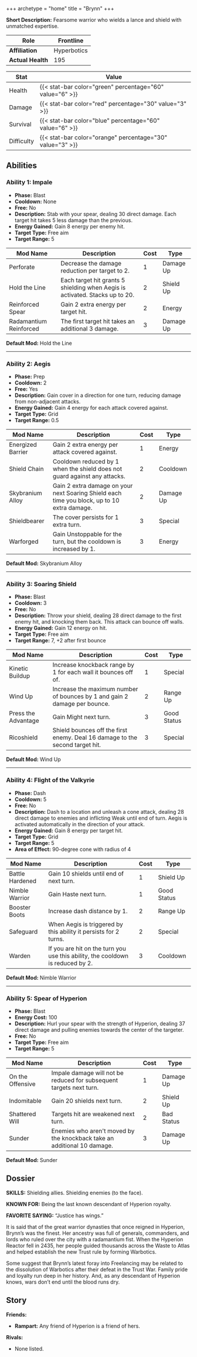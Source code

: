 +++
archetype = "home"
title = "Brynn"
+++

**Short Description:** Fearsome warrior who wields a lance and shield with unmatched expertise.

| **Role**          | Frontline   |
| ----------------- | ----------- |
| **Affiliation**   | Hyperbotics |
| **Actual Health** | 195         |

| **Stat**   | **Value**                                                 |
| ---------- | --------------------------------------------------------- |
| Health     | {{< stat-bar color="green" percentage="60" value="6" >}}  |
| Damage     | {{< stat-bar color="red" percentage="30" value="3" >}}    |
| Survival   | {{< stat-bar color="blue" percentage="60" value="6" >}}   |
| Difficulty | {{< stat-bar color="orange" percentage="30" value="3" >}} |

## Abilities

### Ability 1: Impale

- **Phase:** Blast
- **Cooldown:** None
- **Free:** No
- **Description:** Stab with your spear, dealing 30 direct damage. Each target hit takes 5 less damage than the previous.
- **Energy Gained:** Gain 8 energy per enemy hit.
- **Target Type:** Free aim
- **Target Range:** 5

| **Mod Name**           | **Description**                                                              | **Cost** | **Type**  |
| ---------------------- | ---------------------------------------------------------------------------- | -------- | --------- |
| Perforate              | Decrease the damage reduction per target to 2.                               | 1        | Damage Up |
| Hold the Line          | Each target hit grants 5 shielding when Aegis is activated. Stacks up to 20. | 2        | Shield Up |
| Reinforced Spear       | Gain 2 extra energy per target hit.                                          | 2        | Energy    |
| Radamantium Reinforced | The first target hit takes an additional 3 damage.                           | 3        | Damage Up |

**Default Mod:** Hold the Line

---

### Ability 2: Aegis

- **Phase:** Prep
- **Cooldown:** 2
- **Free:** Yes
- **Description:** Gain cover in a direction for one turn, reducing damage from non-adjacent attacks.
- **Energy Gained:** Gain 4 energy for each attack covered against.
- **Target Type:** Grid
- **Target Range:** 0.5

| **Mod Name**      | **Description**                                                                             | **Cost** | **Type**  |
| ----------------- | ------------------------------------------------------------------------------------------- | -------- | --------- |
| Energized Barrier | Gain 2 extra energy per attack covered against.                                             | 1        | Energy    |
| Shield Chain      | Cooldown reduced by 1 when the shield does not guard against any attacks.                   | 2        | Cooldown  |
| Skybranium Alloy  | Gain 2 extra damage on your next Soaring Shield each time you block, up to 10 extra damage. | 2        | Damage Up |
| Shieldbearer      | The cover persists for 1 extra turn.                                                        | 3        | Special   |
| Warforged         | Gain Unstoppable for the turn, but the cooldown is increased by 1.                          | 3        | Energy    |

**Default Mod:** Skybranium Alloy

---

### Ability 3: Soaring Shield

- **Phase:** Blast
- **Cooldown:** 3
- **Free:** No
- **Description:** Throw your shield, dealing 28 direct damage to the first enemy hit, and knocking them back. This attack can bounce off walls.
- **Energy Gained:** Gain 12 energy on hit.
- **Target Type:** Free aim
- **Target Range:** 7, +2 after first bounce

| **Mod Name**        | **Description**                                                              | **Cost** | **Type**    |
| ------------------- | ---------------------------------------------------------------------------- | -------- | ----------- |
| Kinetic Buildup     | Increase knockback range by 1 for each wall it bounces off of.               | 1        | Special     |
| Wind Up             | Increase the maximum number of bounces by 1 and gain 2 damage per bounce.    | 2        | Range Up    |
| Press the Advantage | Gain Might next turn.                                                        | 3        | Good Status |
| Ricoshield          | Shield bounces off the first enemy. Deal 16 damage to the second target hit. | 3        | Special     |

**Default Mod:** Wind Up

---

### Ability 4: Flight of the Valkyrie

- **Phase:** Dash
- **Cooldown:** 5
- **Free:** No
- **Description:** Dash to a location and unleash a cone attack, dealing 28 direct damage to enemies and inflicting Weak until end of turn. Aegis is activated automatically in the direction of your attack.
- **Energy Gained:** Gain 8 energy per target hit.
- **Target Type:** Grid
- **Target Range:** 5
- **Area of Effect:** 90-degree cone with radius of 4

| **Mod Name**    | **Description**                                                                | **Cost** | **Type**    |
| --------------- | ------------------------------------------------------------------------------ | -------- | ----------- |
| Battle Hardened | Gain 10 shields until end of next turn.                                        | 1        | Shield Up   |
| Nimble Warrior  | Gain Haste next turn.                                                          | 1        | Good Status |
| Booster Boots   | Increase dash distance by 1.                                                   | 2        | Range Up    |
| Safeguard       | When Aegis is triggered by this ability it persists for 2 turns.               | 2        | Special     |
| Warden          | If you are hit on the turn you use this ability, the cooldown is reduced by 2. | 3        | Cooldown    |

**Default Mod:** Nimble Warrior

---

### Ability 5: Spear of Hyperion

- **Phase:** Blast
- **Energy Cost:** 100
- **Description:** Hurl your spear with the strength of Hyperion, dealing 37 direct damage and pulling enemies towards the center of the targeter.
- **Free:** No
- **Target Type:** Free aim
- **Target Range:** 5

| **Mod Name**     | **Description**                                                         | **Cost** | **Type**   |
| ---------------- | ----------------------------------------------------------------------- | -------- | ---------- |
| On the Offensive | Impale damage will not be reduced for subsequent targets next turn.     | 1        | Damage Up  |
| Indomitable      | Gain 20 shields next turn.                                              | 2        | Shield Up  |
| Shattered Will   | Targets hit are weakened next turn.                                     | 2        | Bad Status |
| Sunder           | Enemies who aren't moved by the knockback take an additional 10 damage. | 3        | Damage Up  |

**Default Mod:** Sunder

## Dossier

**SKILLS:** Shielding allies. Shielding enemies (to the face).

**KNOWN FOR:** Being the last known descendant of Hyperion royalty.

**FAVORITE SAYING:** “Justice has wings.”

It is said that of the great warrior dynasties that once reigned in Hyperion, Brynn’s was the finest. Her ancestry was full of generals, commanders, and lords who ruled over the city with a radamantium fist. When the Hyperion Reactor fell in 2435, her people guided thousands across the Waste to Atlas and helped establish the new Trust rule by forming Warbotics.

Some suggest that Brynn’s latest foray into Freelancing may be related to the dissolution of Warbotics after their defeat in the Trust War. Family pride and loyalty run deep in her history. And, as any descendant of Hyperion knows, wars don’t end until the blood runs dry.

## Story

**Friends:**

- **Rampart:** Any friend of Hyperion is a friend of hers.

**Rivals:**

- None listed.
